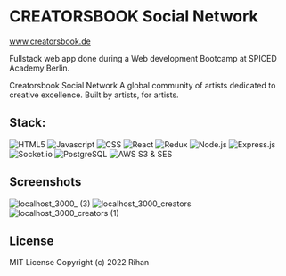 # CREATORSBOOK Social Network

www.creatorsbook.de

Fullstack web app done during a Web development Bootcamp at SPICED Academy Berlin.

Creatorsbook Social Network
A global community of artists dedicated to creative excellence. Built by artists, for artists.

## Stack:

![HTML5](https://img.shields.io/badge/HTML5-E34F26?style=for-the-badge&logo=html5&logoColor=white)
![Javascript](https://img.shields.io/badge/JavaScript-323330?style=for-the-badge&logo=javascript&logoColor=F7DF1E)
![CSS](https://img.shields.io/badge/CSS3-1572B6?style=for-the-badge&logo=css3&logoColor=white)
![React](https://img.shields.io/badge/react-%2320232a.svg?style=for-the-badge&logo=react&logoColor=%2361DAFB)
![Redux](https://img.shields.io/badge/redux-%23593d88.svg?style=for-the-badge&logo=redux&logoColor=white)
![Node.js](https://img.shields.io/badge/Node.js-43853D?style=for-the-badge&logo=node.js&logoColor=white)
![Express.js](https://img.shields.io/badge/express.js-%23404d59.svg?style=for-the-badge&logo=express&logoColor=%2361DAFB)
![Socket.io](https://img.shields.io/badge/Socket.io-black?style=for-the-badge&logo=socket.io&badgeColor=010101)
![PostgreSQL](https://camo.githubusercontent.com/281c069a2703e948b536500b9fd808cb4fb2496b3b66741db4013a2c89e91986/68747470733a2f2f696d672e736869656c64732e696f2f62616467652f506f737467726553514c2d3331363139323f7374796c653d666f722d7468652d6261646765266c6f676f3d706f737467726573716c266c6f676f436f6c6f723d7768697465)
![AWS S3 & SES](https://img.shields.io/badge/Amazon_AWS-232F3E?style=for-the-badge&logo=amazon-aws&logoColor=white)

## Screenshots

![localhost_3000_ (3)](https://user-images.githubusercontent.com/90706137/206408393-a06f89f4-d801-4289-864b-76533c71d5fb.png)
![localhost_3000_creators](https://user-images.githubusercontent.com/90706137/206408412-309cf57d-b26b-48e7-9592-e736768933b5.png)
![localhost_3000_creators (1)](https://user-images.githubusercontent.com/90706137/206409221-8ea38169-57c9-4bd7-8ffa-ec87021516bc.png)

## License

MIT License
Copyright (c) 2022 Rihan
